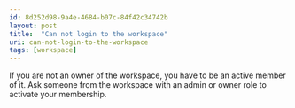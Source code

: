 ```yaml
---
id: 8d252d98-9a4e-4684-b07c-84f42c34742b
layout: post
title:  "Can not login to the workspace"
uri: can-not-login-to-the-workspace
tags: [workspace]
---
```


If you are not an owner of the workspace, you have to be an active member of it. Ask someone from the workspace with an admin or owner role to activate your membership.